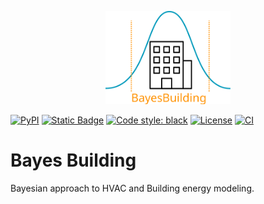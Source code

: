 <p align="center">
  <img src="https://raw.githubusercontent.com/BuildingEnergySimulationTools/bayesbuilding/main/logo_bayes_building.svg" alt="CorrAI" width="200"/>
</p>

[![PyPI](https://img.shields.io/pypi/v/bayesbuilding?label=pypi%20package)](https://pypi.org/project/bayesbuilding/)
[![Static Badge](https://img.shields.io/badge/python-3.10_%7C_3.11-blue)](https://pypi.org/project/corrai/)
[![Code style: black](https://img.shields.io/badge/code%20style-black-000000.svg)](https://github.com/psf/black)
[![License](https://img.shields.io/badge/License-BSD_3--Clause-blue.svg)](https://opensource.org/licenses/BSD-3-Clause)
[![CI](https://github.com/BuildingEnergySimulationTools/bayesbuilding/actions/workflows/build.yaml/badge.svg)](https://github.com/BuildingEnergySimulationTools/bayesbuilding/actions)

# Bayes Building
Bayesian approach to HVAC and Building energy modeling.
